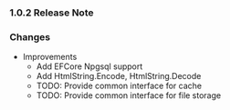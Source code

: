 ﻿### 1.0.2 Release Note

### Changes

- Improvements
	- Add EFCore Npgsql support
	- Add HtmlString.Encode, HtmlString.Decode
	- TODO: Provide common interface for cache
	- TODO: Provide common interface for file storage

